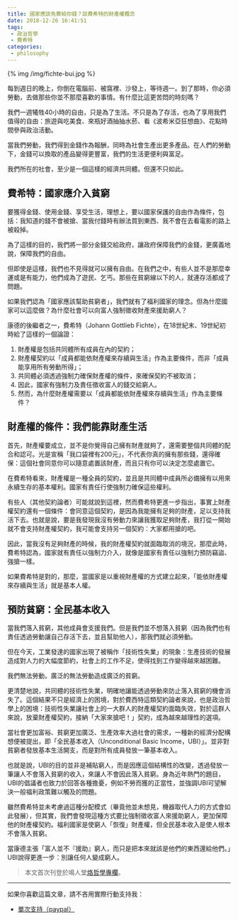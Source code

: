 ```yaml
---
title: 國家應該免費給你錢？談費希特的財產權概念
date: 2018-12-26 16:41:51
tags:
 - 政治哲學
 - 費希特
categories:
 - philosophy
---
```


{% img /img/fichte-bui.jpg %}

每到週日的晚上，你倒在電腦前、被窩裡、沙發上，等待週一。到了那時，你必須勞動，去做那些你並不那麼喜歡的事情。有什麼比這更苦悶的時刻嗎？

我們一週犧牲40小時的自由，只是為了生活。不只是為了存活，也為了享用我們值得的自由：旅遊與吃美食、來瓶好酒抽抽水菸、看《波希米亞狂想曲》、花點時間參與政治活動。

當我們勞動，我們得到金錢作為報酬，同時為社會生產出更多產品。在人們的勞動下，金錢可以換取的產品變得更豐富，我們的生活更便利與富足。

我們所在的社會，至少是一個這樣的經濟共同體。但還不只如此。

<!--more-->

## 費希特：國家應介入貧窮

要獲得金錢、使用金錢、享受生活，理想上，要以國家保護的自由作為條件，包括：我知道的錢不會被搶、當我付錢時有辦法買到東西、我不會在去看電影的路上被殺掉。

為了這樣的目的，我們將一部分金錢交給政府，讓政府保障我們的金錢，更廣義地說，保障我們的自由。

但即使是這樣，我們也不見得就可以擁有自由。在我們之中，有些人並不是那麼幸運或是有能力，他們成為了遊民、乞丐。那些在貧窮線以下的人，就連存活都成了問題。

如果我們認為「國家應該幫助貧窮者」，我們就有了福利國家的理念。但為什麼國家可以這麼做？為什麼社會可以向富人強制徵收財產來援助窮人？

康德的後繼者之一，費希特（Johann Gottlieb Fichte），在18世紀末、19世紀初時給了這樣的一個論證：

1. 財產權是包括共同體所有成員在內的契約；
2. 財產權契約以「成員都能依財產權來存續與生活」作為主要條件，而非「成員能享用所有勞動所得」；
3. 共同體必須透過強制力確保財產權的條件，來確保契約不被取消；
4. 因此，國家有強制力及責任徵收富人的錢交給窮人。
5. 然而，為什麼財產權需要以「成員都能依財產權來存續與生活」作為主要條件？

## 財產權的條件：我們能靠財產生活

首先，財產權要成立，並不是你覺得自己擁有財產就夠了，還需要整個共同體的配合和認可。光是宣稱「我口袋裡有200元」，不代表你真的擁有那些錢，還得確保：這個社會同意你可以隨意處置該財產，而且只有你可以決定怎麼處置它。

在費希特看來，財產權是一種全員的契約，並且是共同體中成員所必備擁有以用來永續生存的基本權利。國家有責任行使強制力確保這些權利。

有些人（其他契約論者）可能就說到這裡，然而費希特更進一步指出，事實上財產權契約還有一個條件：會同意這個契約，是因為我能擁有足夠的財產，足以支持我活下去。也就是說，要是我發現我沒有勞動力來讓我獲取足夠財產，我打從一開始就不會支持財產權契約，我可能會支持另一個契約：大家都用搶的吧。

因此，當我沒有足夠財產的時候，我的財產權契約就面臨取消的境況，那麼此時，費希特認為，國家就有責任以強制力介入，就像是國家有責任以強制力預防竊盜、強搶一樣。

如果費希特是對的，那麼，當國家是以重視財產權的方式建立起來，「能依財產權來存續與生活」就是基本人權。

## 預防貧窮：全民基本收入

當我們落入貧窮，其他成員會支援我們。但是我們並不想落入貧窮（因為我們也有責任透過勞動讓自己存活下去，並且幫助他人），那我們就必須勞動。

但在今天，工業發達的國家出現了被稱作「技術性失業」的現象：生產技術的發展造成對人力的大幅度節約，社會上的工作不足，使得找到工作變得越來越困難。

我們無法勞動。廣泛的無法勞動造成廣泛的貧窮。

更清楚地說，共同體的技術性失業，明確地讓能透過勞動來防止落入貧窮的機會消失了。這個結果不只是經濟上的困境，對於費西特這類契約論者來說，也是政治哲學上的困境：技術性失業讓社會上的一大群人的財產權契約面臨失效，對於這群人來說，放棄財產權契約，接納「大家來搶吧！」契約，成為越來越理性的選項。

當社會更加富裕、貧窮更加廣泛、生產效率大過社會的需求，一種新的經濟分配構想便被提出，即「全民基本收入（Unconditional Basic Income，UBI）」。並非對貧窮者發放基本生活開支，而是對所有成員發放一筆基本收入。

也就是說，UBI的目的並非是補貼窮人，而是因應這個結構性的改變，透過發放一筆讓人不會落入貧窮的收入，來讓人不會因此落入貧窮。身為近年熱門的題目，UBI的倡議者也致力於回答各種擔憂，例如不勞而獲的正當性，並強調UBI可望解決一般福利政策難以觸及的問題。

雖然費希特並未考慮過這種分配模式（畢竟他並未想見，機器取代人力的方式會如此發展），但其實，我們會發現這種方式要比強制徵收富人來援助窮人，更加保障他的財產權契約。福利國家是使窮人「恢復」財產權，但全民基本收入是使人根本不會落入貧窮。

當康德主張「富人並不『援助』窮人，而只是把本來就該是他們的東西還給他們。」UBI說得更進一步：別讓任何人變成窮人。

> 本文首次刊登於鳴人堂[烙哲學專欄](https://opinion.udn.com/opinion/story/6685/3543662)。

---

如果你喜歡這篇文章，請不吝用實際行動支持我：

* [<i class="fab fa-paypal"></i> 單次支持（paypal）](https://paypal.me/wayne930242)